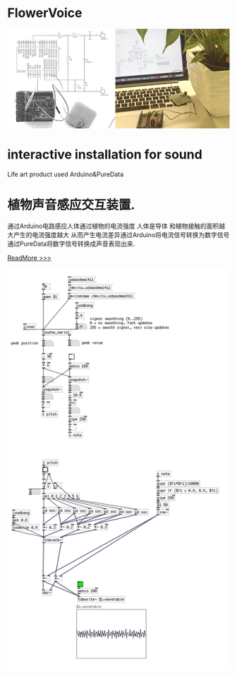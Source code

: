 # FlowerVoice
[![img](https://raw.githubusercontent.com/WaterTian/FlowerVoice/master/FlowerVoice.jpg)](http://www.southint.com/work4)

interactive installation for sound
=============
Life art product  used Arduino&amp;PureData

植物声音感应交互装置.
=============

通过Arduino电路感应人体通过植物的电流强度 人体是导体 和植物接触的面积越大产生的电流强度越大 从而产生电流差异通过Arduino将电流信号转换为数字信号 通过PureData将数字信号转换成声音表现出来.

[ReadMore >>>](http://www.southint.com/work4) 

[![PD-img](https://raw.githubusercontent.com/WaterTian/FlowerVoice/master/FlowerVoicePD.gif)](http://www.southint.com/work4)

